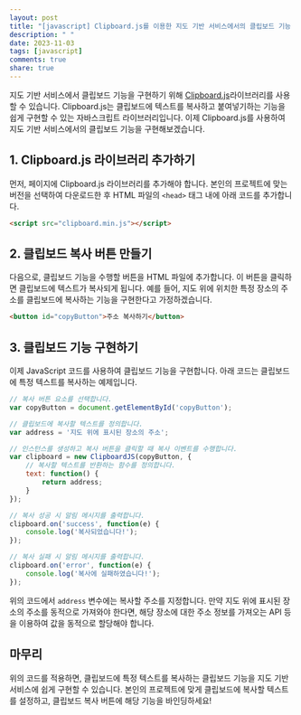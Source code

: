 ```yaml
---
layout: post
title: "[javascript] Clipboard.js를 이용한 지도 기반 서비스에서의 클립보드 기능 구현 방법"
description: " "
date: 2023-11-03
tags: [javascript]
comments: true
share: true
---
```


지도 기반 서비스에서 클립보드 기능을 구현하기 위해 [Clipboard.js](https://clipboardjs.com/)라이브러리를 사용할 수 있습니다. Clipboard.js는 클립보드에 텍스트를 복사하고 붙여넣기하는 기능을 쉽게 구현할 수 있는 자바스크립트 라이브러리입니다. 이제 Clipboard.js를 사용하여 지도 기반 서비스에서의 클립보드 기능을 구현해보겠습니다.

## 1. Clipboard.js 라이브러리 추가하기

먼저, 페이지에 Clipboard.js 라이브러리를 추가해야 합니다. 본인의 프로젝트에 맞는 버전을 선택하여 다운로드한 후 HTML 파일의 `<head>` 태그 내에 아래 코드를 추가합니다.

```html
<script src="clipboard.min.js"></script>
```

## 2. 클립보드 복사 버튼 만들기

다음으로, 클립보드 기능을 수행할 버튼을 HTML 파일에 추가합니다. 이 버튼을 클릭하면 클립보드에 텍스트가 복사되게 됩니다. 예를 들어, 지도 위에 위치한 특정 장소의 주소를 클립보드에 복사하는 기능을 구현한다고 가정하겠습니다.

```html
<button id="copyButton">주소 복사하기</button>
```

## 3. 클립보드 기능 구현하기

이제 JavaScript 코드를 사용하여 클립보드 기능을 구현합니다. 아래 코드는 클립보드에 특정 텍스트를 복사하는 예제입니다.

```javascript
// 복사 버튼 요소를 선택합니다.
var copyButton = document.getElementById('copyButton');

// 클립보드에 복사할 텍스트를 정의합니다.
var address = '지도 위에 표시된 장소의 주소';

// 인스턴스를 생성하고 복사 버튼을 클릭할 때 복사 이벤트를 수행합니다.
var clipboard = new ClipboardJS(copyButton, {
    // 복사할 텍스트를 반환하는 함수를 정의합니다.
    text: function() {
        return address;
    }
});

// 복사 성공 시 알림 메시지를 출력합니다.
clipboard.on('success', function(e) {
    console.log('복사되었습니다!');
});

// 복사 실패 시 알림 메시지를 출력합니다.
clipboard.on('error', function(e) {
    console.log('복사에 실패하였습니다!');
});
```

위의 코드에서 `address` 변수에는 복사할 주소를 지정합니다. 만약 지도 위에 표시된 장소의 주소를 동적으로 가져와야 한다면, 해당 장소에 대한 주소 정보를 가져오는 API 등을 이용하여 값을 동적으로 할당해야 합니다.

## 마무리

위의 코드를 적용하면, 클립보드에 특정 텍스트를 복사하는 클립보드 기능을 지도 기반 서비스에 쉽게 구현할 수 있습니다. 본인의 프로젝트에 맞게 클립보드에 복사할 텍스트를 설정하고, 클립보드 복사 버튼에 해당 기능을 바인딩하세요!